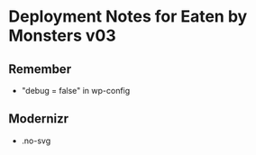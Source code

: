 # Deployment Notes for Eaten by Monsters v03

## Remember
* "debug = false" in wp-config

## Modernizr
* .no-svg